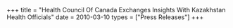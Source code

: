 +++
title = "Health Council Of Canada Exchanges Insights With Kazakhstan Health Officials"
date = 2010-03-10
types = ["Press Releases"]
+++
